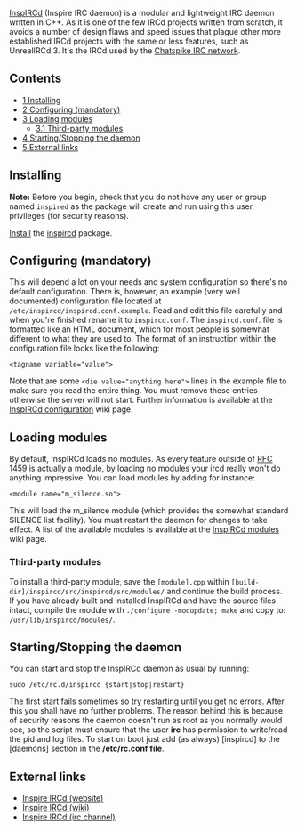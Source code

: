 [InspIRCd](http://www.inspircd.org/) (Inspire IRC daemon) is a modular and lightweight IRC daemon written in C++. As it is one of the few IRCd projects written from scratch, it avoids a number of design flaws and speed issues that plague other more established IRCd projects with the same or less features, such as UnrealIRCd 3\. It's the IRCd used by the [Chatspike IRC network](http://www.chatspike.net/).

## Contents

*   [1 Installing](#Installing)
*   [2 Configuring (mandatory)](#Configuring_.28mandatory.29)
*   [3 Loading modules](#Loading_modules)
    *   [3.1 Third-party modules](#Third-party_modules)
*   [4 Starting/Stopping the daemon](#Starting.2FStopping_the_daemon)
*   [5 External links](#External_links)

## Installing

**Note:** Before you begin, check that you do not have any user or group named `inspired` as the package will create and run using this user privileges (for security reasons).

[Install](/index.php/Install "Install") the [inspircd](https://aur.archlinux.org/packages/inspircd/) package.

## Configuring (mandatory)

This will depend a lot on your needs and system configuration so there's no default configuration. There is, however, an example (very well documented) configuration file located at `/etc/inspircd/inspircd.conf.example`. Read and edit this file carefully and when you're finished rename it to `inspircd.conf`. The `inspircd.conf`. file is formatted like an HTML document, which for most people is somewhat different to what they are used to. The format of an instruction within the configuration file looks like the following:

```
<tagname variable="value">

```

Note that are some `<die value="anything here">` lines in the example file to make sure you read the entire thing. You must remove these entries otherwise the server will not start. Further information is available at the [InspIRCd configuration](http://wiki.inspircd.org/Configuration) wiki page.

## Loading modules

By default, InspIRCd loads no modules. As every feature outside of [RFC 1459](http://tools.ietf.org/html/rfc1459) is actually a module, by loading no modules your ircd really won't do anything impressive. You can load modules by adding for instance:

```
<module name="m_silence.so">

```

This will load the m_silence module (which provides the somewhat standard SILENCE list facility). You must restart the daemon for changes to take effect. A list of the available modules is available at the [InspIRCd modules](https://wiki.inspircd.org/2.0/Modules) wiki page.

### Third-party modules

To install a third-party module, save the `[module].cpp` within `[build-dir]/inspircd/src/inspircd/src/modules/` and continue the build process. If you have already built and installed InspIRCd and have the source files intact, compile the module with `./configure -modupdate; make` and copy to: `/usr/lib/inspircd/modules/`.

## Starting/Stopping the daemon

You can start and stop the InspIRCd daemon as usual by running:

```
sudo /etc/rc.d/inspircd {start|stop|restart}

```

The first start fails sometimes so try restarting until you get no errors. After this you shall have no further problems. The reason behind this is because of security reasons the daemon doesn't run as root as you normally would see, so the script must ensure that the user **irc** has permission to write/read the pid and log files. To start on boot just add (as always) [inspircd] to the [daemons] section in the **/etc/rc.conf file**.

## External links

*   [Inspire IRCd (website)](http://www.inspircd.org)
*   [Inspire IRCd (wiki)](http://wiki.inspircd.org/Main_Page)
*   [Inspire IRCd (irc channel)](irc://irc.inspircd.org/inspircd)